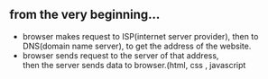 ## from the very beginning...

- browser makes request to ISP(internet server provider), then to DNS(domain name server), to get the address of the website.
- browser sends request to the server of that address,   
  then the server sends data to browser.(html, css <link>, javascript <script>)
- V8 engine reads the files and manipulate DOM.

## speed of http request?
- depends on:
  - how many trips
  - size of files
  - distance of server.
  
## request
- use ajax (fetch'url') and json() to change the data on the page in the real time.
  
## front end - back end

- apache server: (for basic website)
use php

- application server: (node server, for facebook, amazon)
use node.js, express.js


## actually fb and amazon do this:
- make copies to several servers located in US, Africa, Asia.
- also a load balancer to moderat the volume of users.
  
